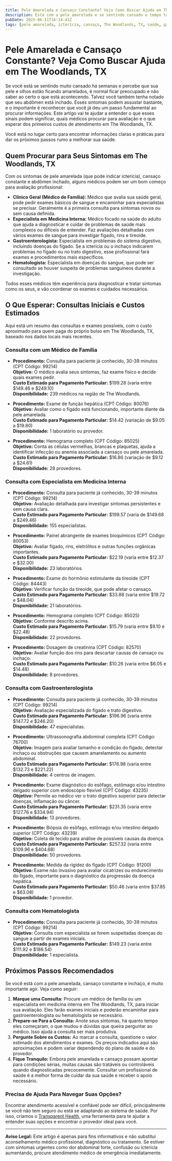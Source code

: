 ```yaml
---
title: Pele Amarelada e Cansaço Constante? Veja Como Buscar Ajuda em The Woodlands, TX  
description: Está com a pele amarelada e se sentindo cansado o tempo todo? Saiba os próximos passos, quais especialistas procurar e os custos estimados em The Woodlands, TX.  
pubDate: 2025-06-11T16:14:41Z  
tags: [pele amarelada, icterícia, cansaço, The Woodlands, TX, saúde, gastroenterologia, medicina interna, clínica geral]  
---
```


# Pele Amarelada e Cansaço Constante? Veja Como Buscar Ajuda em The Woodlands, TX

Se você está se sentindo muito cansado há semanas e percebe que sua pele e olhos estão ficando amarelados, é normal ficar preocupado e não saber ao certo o que está acontecendo. Talvez você também tenha notado que seu abdômen está inchado. Esses sintomas podem assustar bastante, e o importante é reconhecer que você já deu um passo fundamental ao procurar informações. Este artigo vai te ajudar a entender o que esses sinais podem significar, quais médicos procurar para avaliação e o que esperar dos primeiros custos de atendimento em The Woodlands, TX.

Você está no lugar certo para encontrar informações claras e práticas para dar os próximos passos rumo a melhorar sua saúde.

## Quem Procurar para Seus Sintomas em The Woodlands, TX

Com os sintomas de pele amarelada (que pode indicar icterícia), cansaço constante e abdômen inchado, alguns médicos podem ser um bom começo para avaliação profissional:

- **Clínico Geral (Médico de Família):** Médico que avalia sua saúde geral, pode pedir exames básicos de sangue e encaminhar para especialistas se precisar. Geralmente é a primeira consulta para sintomas novos ou sem causa definida.
- **Especialista em Medicina Interna:** Médico focado na saúde do adulto que ajuda a diagnosticar e cuidar de problemas de saúde mais complexos ou difíceis de entender. Faz avaliações detalhadas com vários exames de sangue para investigar fígado, rins e tireoide.
- **Gastroenterologista:** Especialista em problemas do sistema digestivo, incluindo doenças do fígado. Se a icterícia ou o inchaço indicarem problemas no fígado ou no trato digestivo, esse profissional fará exames e procedimentos mais específicos.
- **Hematologista:** Especialista em doenças do sangue, que pode ser consultado se houver suspeita de problemas sanguíneos durante a investigação.

Todos esses médicos têm experiência para diagnosticar e tratar sintomas como os seus, e vão coordenar os exames e cuidados necessários.

## O Que Esperar: Consultas Iniciais e Custos Estimados

Aqui está um resumo das consultas e exames possíveis, com o custo aproximado para quem paga do próprio bolso em The Woodlands, TX, baseado nos dados locais mais recentes.

### Consulta com um Médico de Família

- **Procedimento:** Consulta para paciente já conhecido, 30-39 minutos (CPT Código: 99214)  
  **Objetivo:** O médico avalia seus sintomas, faz exame físico e decide quais exames pedir.  
  **Custo Estimado para Pagamento Particular:** $199.28 (varia entre $149.46 e $249.10)  
  **Disponibilidade:** 239 médicos na região de The Woodlands.

- **Procedimento:** Exame de função hepática (CPT Código: 80076)  
  **Objetivo:** Avaliar como o fígado está funcionando, importante diante da pele amarelada.  
  **Custo Estimado para Pagamento Particular:** $14.42 (variação de $9.05 a $19.80)  
  **Disponibilidade:** 1 laboratório ou provedor.

- **Procedimento:** Hemograma completo (CPT Código: 85025)  
  **Objetivo:** Conta as células vermelhas, brancas e plaquetas, ajuda a identificar infecção ou anemia associada a cansaço ou pele amarelada.  
  **Custo Estimado para Pagamento Particular:** $16.86 (variação de $9.12 a $24.61)  
  **Disponibilidade:** 28 provedores.

### Consulta com Especialista em Medicina Interna

- **Procedimento:** Consulta para paciente já conhecido, 30-39 minutos (CPT Código: 99214)  
  **Objetivo:** Avaliação detalhada para investigar sintomas persistentes e sem causa clara.  
  **Custo Estimado para Pagamento Particular:** $199.57 (varia de $149.68 a $249.46)  
  **Disponibilidade:** 155 especialistas.

- **Procedimento:** Painel abrangente de exames bioquímicos (CPT Código: 80053)  
  **Objetivo:** Avaliar fígado, rins, eletrólitos e outras funções orgânicas importantes.  
  **Custo Estimado para Pagamento Particular:** $22.19 (varia entre $12.37 e $32.00)  
  **Disponibilidade:** 23 laboratórios.

- **Procedimento:** Exame do hormônio estimulante da tireoide (CPT Código: 84443)  
  **Objetivo:** Verificar função da tireoide, que pode afetar o cansaço.  
  **Custo Estimado para Pagamento Particular:** $33.88 (varia entre $19.72 e $48.04)  
  **Disponibilidade:** 21 laboratórios.

- **Procedimento:** Hemograma completo (CPT Código: 85025)  
  **Objetivo:** Conforme descrito acima.  
  **Custo Estimado para Pagamento Particular:** $15.79 (varia entre $9.10 e $22.48)  
  **Disponibilidade:** 22 provedores.

- **Procedimento:** Dosagem de creatinina (CPT Código: 82570)  
  **Objetivo:** Avaliar função dos rins para descartar causas de cansaço ou inchaço.  
  **Custo Estimado para Pagamento Particular:** $10.26 (varia entre $6.05 e $14.48)  
  **Disponibilidade:** 8 provedores.

### Consulta com Gastroenterologista

- **Procedimento:** Consulta para paciente já conhecido, 30-39 minutos (CPT Código: 99214)  
  **Objetivo:** Avaliação especializada do fígado e trato digestivo.  
  **Custo Estimado para Pagamento Particular:** $196.96 (varia entre $147.72 e $246.20)  
  **Disponibilidade:** 47 especialistas.

- **Procedimento:** Ultrassonografia abdominal completa (CPT Código: 76700)  
  **Objetivo:** Imagem para avaliar tamanho e condição do fígado, detectar inchaço ou obstruções que causem amarelamento ou aumento abdominal.  
  **Custo Estimado para Pagamento Particular:** $176.98 (varia entre $132.73 e $221.22)  
  **Disponibilidade:** 4 centros de imagem.

- **Procedimento:** Exame diagnóstico do esôfago, estômago e/ou intestino delgado superior com endoscópio flexível (CPT Código: 43235)  
  **Objetivo:** Permite ao médico ver o trato digestivo superior para detectar doenças, inflamação ou câncer.  
  **Custo Estimado para Pagamento Particular:** $231.35 (varia entre $127.76 e $334.94)  
  **Disponibilidade:** 13 provedores.

- **Procedimento:** Biópsia do esôfago, estômago e/ou intestino delgado superior (CPT Código: 43239)  
  **Objetivo:** Coleta de tecido para análise de possíveis causas da doença.  
  **Custo Estimado para Pagamento Particular:** $257.32 (varia entre $109.96 e $404.68)  
  **Disponibilidade:** 50 provedores.

- **Procedimento:** Medida da rigidez do fígado (CPT Código: 91200)  
  **Objetivo:** Exame não invasivo para avaliar cicatrizes ou endurecimento do fígado, importante para o diagnóstico da progressão da doença hepática.  
  **Custo Estimado para Pagamento Particular:** $50.46 (varia entre $37.85 e $63.08)  
  **Disponibilidade:** 1 provedor.

### Consulta com Hematologista

- **Procedimento:** Consulta para paciente já conhecido, 30-39 minutos (CPT Código: 99214)  
  **Objetivo:** Consulta com especialista se forem suspeitadas doenças do sangue a partir de exames iniciais.  
  **Custo Estimado para Pagamento Particular:** $149.23 (varia entre $111.92 e $186.54)  
  **Disponibilidade:** 1 especialista.

## Próximos Passos Recomendados

Se você está com a pele amarelada, cansaço constante e inchaço, é muito importante agir. Veja como seguir:

1. **Marque uma Consulta:** Procure um médico de família ou um especialista em medicina interna em The Woodlands, TX, para iniciar sua avaliação. Eles farão exames iniciais e poderão encaminhar para gastroenterologista ou hematologista se necessário.  
2. **Prepare-se Para a Consulta:** Anote seus sintomas, há quanto tempo eles começaram, o que mudou e dúvidas que queira perguntar ao médico. Isso ajuda a consulta ser mais produtiva.  
3. **Pergunte Sobre os Custos:** Ao marcar a consulta, questione o valor estimado dos atendimentos e exames. Os preços indicados aqui são aproximações e podem variar dependendo do plano de saúde e do provedor.  
4. **Fique Tranquilo:** Embora pele amarelada e cansaço possam apontar para condições sérias, muitas causas são tratáveis ou controláveis quando diagnosticadas precocemente. Consultar um profissional de saúde é a melhor forma de cuidar da sua saúde e receber o apoio necessário.  

### Precisa de Ajuda Para Navegar Suas Opções?

Encontrar atendimento acessível e confiável pode ser difícil, principalmente se você não tem seguro ou está se adaptando ao sistema de saúde. Por isso, criamos o [Transparent Health](https://transparenthealth.ai), uma ferramenta para te ajudar a entender suas opções e encontrar o provedor ideal para você.

---

**Aviso Legal:** Este artigo é apenas para fins informativos e não substitui aconselhamento médico profissional, diagnóstico ou tratamento. Se estiver com sintomas urgentes como dor abdominal forte, confusão ou icterícia aumentando, procure atendimento médico de emergência imediatamente.